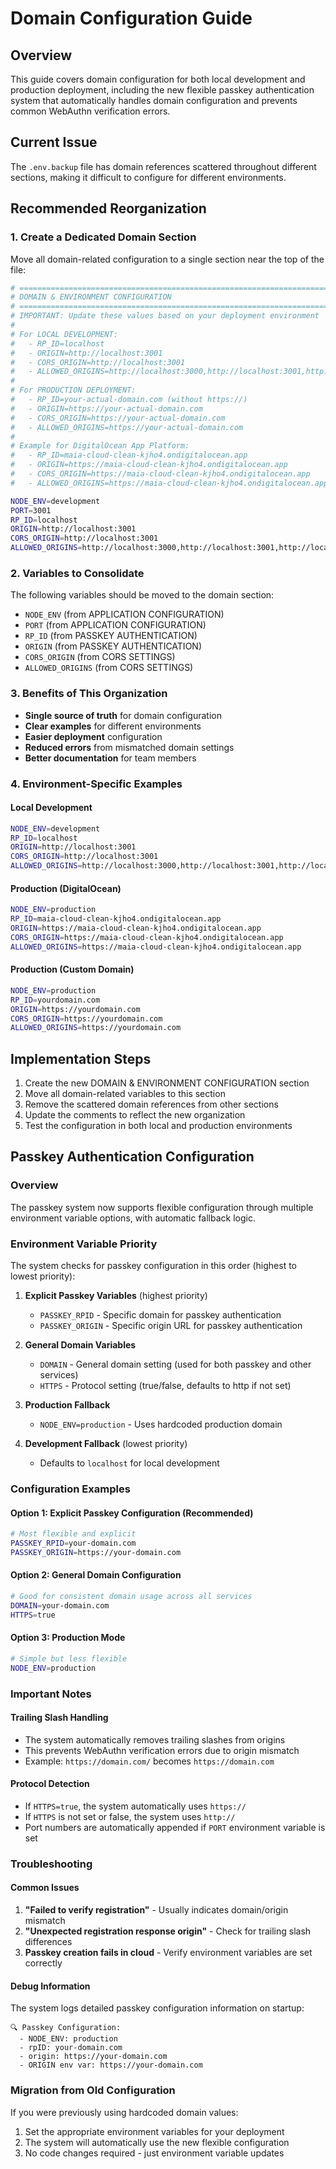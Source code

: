 # Domain Configuration Guide

## Overview
This guide covers domain configuration for both local development and production deployment, including the new flexible passkey authentication system that automatically handles domain configuration and prevents common WebAuthn verification errors.

## Current Issue
The `.env.backup` file has domain references scattered throughout different sections, making it difficult to configure for different environments.

## Recommended Reorganization

### 1. Create a Dedicated Domain Section
Move all domain-related configuration to a single section near the top of the file:

```bash
# =============================================================================
# DOMAIN & ENVIRONMENT CONFIGURATION
# =============================================================================
# IMPORTANT: Update these values based on your deployment environment
# 
# For LOCAL DEVELOPMENT:
#   - RP_ID=localhost
#   - ORIGIN=http://localhost:3001
#   - CORS_ORIGIN=http://localhost:3001
#   - ALLOWED_ORIGINS=http://localhost:3000,http://localhost:3001,http://localhost:4000
#
# For PRODUCTION DEPLOYMENT:
#   - RP_ID=your-actual-domain.com (without https://)
#   - ORIGIN=https://your-actual-domain.com
#   - CORS_ORIGIN=https://your-actual-domain.com
#   - ALLOWED_ORIGINS=https://your-actual-domain.com
#
# Example for DigitalOcean App Platform:
#   - RP_ID=maia-cloud-clean-kjho4.ondigitalocean.app
#   - ORIGIN=https://maia-cloud-clean-kjho4.ondigitalocean.app
#   - CORS_ORIGIN=https://maia-cloud-clean-kjho4.ondigitalocean.app
#   - ALLOWED_ORIGINS=https://maia-cloud-clean-kjho4.ondigitalocean.app

NODE_ENV=development
PORT=3001
RP_ID=localhost
ORIGIN=http://localhost:3001
CORS_ORIGIN=http://localhost:3001
ALLOWED_ORIGINS=http://localhost:3000,http://localhost:3001,http://localhost:4000
```

### 2. Variables to Consolidate
The following variables should be moved to the domain section:

- `NODE_ENV` (from APPLICATION CONFIGURATION)
- `PORT` (from APPLICATION CONFIGURATION)
- `RP_ID` (from PASSKEY AUTHENTICATION)
- `ORIGIN` (from PASSKEY AUTHENTICATION)
- `CORS_ORIGIN` (from CORS SETTINGS)
- `ALLOWED_ORIGINS` (from CORS SETTINGS)

### 3. Benefits of This Organization
- **Single source of truth** for domain configuration
- **Clear examples** for different environments
- **Easier deployment** configuration
- **Reduced errors** from mismatched domain settings
- **Better documentation** for team members

### 4. Environment-Specific Examples

#### Local Development
```bash
NODE_ENV=development
RP_ID=localhost
ORIGIN=http://localhost:3001
CORS_ORIGIN=http://localhost:3001
ALLOWED_ORIGINS=http://localhost:3000,http://localhost:3001,http://localhost:4000
```

#### Production (DigitalOcean)
```bash
NODE_ENV=production
RP_ID=maia-cloud-clean-kjho4.ondigitalocean.app
ORIGIN=https://maia-cloud-clean-kjho4.ondigitalocean.app
CORS_ORIGIN=https://maia-cloud-clean-kjho4.ondigitalocean.app
ALLOWED_ORIGINS=https://maia-cloud-clean-kjho4.ondigitalocean.app
```

#### Production (Custom Domain)
```bash
NODE_ENV=production
RP_ID=yourdomain.com
ORIGIN=https://yourdomain.com
CORS_ORIGIN=https://yourdomain.com
ALLOWED_ORIGINS=https://yourdomain.com
```

## Implementation Steps
1. Create the new DOMAIN & ENVIRONMENT CONFIGURATION section
2. Move all domain-related variables to this section
3. Remove the scattered domain references from other sections
4. Update the comments to reflect the new organization
5. Test the configuration in both local and production environments

## Passkey Authentication Configuration

### Overview
The passkey system now supports flexible configuration through multiple environment variable options, with automatic fallback logic.

### Environment Variable Priority
The system checks for passkey configuration in this order (highest to lowest priority):

1. **Explicit Passkey Variables** (highest priority)
   - `PASSKEY_RPID` - Specific domain for passkey authentication
   - `PASSKEY_ORIGIN` - Specific origin URL for passkey authentication

2. **General Domain Variables**
   - `DOMAIN` - General domain setting (used for both passkey and other services)
   - `HTTPS` - Protocol setting (true/false, defaults to http if not set)

3. **Production Fallback**
   - `NODE_ENV=production` - Uses hardcoded production domain

4. **Development Fallback** (lowest priority)
   - Defaults to `localhost` for local development

### Configuration Examples

#### Option 1: Explicit Passkey Configuration (Recommended)
```bash
# Most flexible and explicit
PASSKEY_RPID=your-domain.com
PASSKEY_ORIGIN=https://your-domain.com
```

#### Option 2: General Domain Configuration
```bash
# Good for consistent domain usage across all services
DOMAIN=your-domain.com
HTTPS=true
```

#### Option 3: Production Mode
```bash
# Simple but less flexible
NODE_ENV=production
```

### Important Notes

#### Trailing Slash Handling
- The system automatically removes trailing slashes from origins
- This prevents WebAuthn verification errors due to origin mismatch
- Example: `https://domain.com/` becomes `https://domain.com`

#### Protocol Detection
- If `HTTPS=true`, the system automatically uses `https://`
- If `HTTPS` is not set or false, the system uses `http://`
- Port numbers are automatically appended if `PORT` environment variable is set

### Troubleshooting

#### Common Issues
1. **"Failed to verify registration"** - Usually indicates domain/origin mismatch
2. **"Unexpected registration response origin"** - Check for trailing slash differences
3. **Passkey creation fails in cloud** - Verify environment variables are set correctly

#### Debug Information
The system logs detailed passkey configuration information on startup:
```
🔍 Passkey Configuration:
  - NODE_ENV: production
  - rpID: your-domain.com
  - origin: https://your-domain.com
  - ORIGIN env var: https://your-domain.com
```

### Migration from Old Configuration
If you were previously using hardcoded domain values:
1. Set the appropriate environment variables for your deployment
2. The system will automatically use the new flexible configuration
3. No code changes required - just environment variable updates
